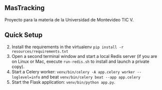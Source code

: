 ## MasTracking

Proyecto para la materia de la Universidad de Montevideo TIC V.


Quick Setup
-----------

2. Install the requirements in the virtualenv `pip install -r resources/requirements.txt`
3. Open a second terminal window and start a local Redis server (if you are on Linux or Mac, execute `run-redis.sh` to install and launch a private copy).
4. Start a Celery worker: `venv/bin/celery -A app.celery worker --loglevel=info` and beat `venv/bin/celery beat --app app.celery`
5. Start the Flask application: `venv/bin/python app.py`.
